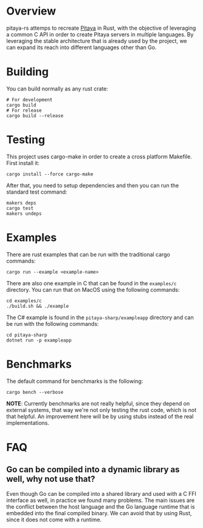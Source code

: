# Overview
pitaya-rs attemps to recreate [Pitaya](https://github.com/topfreegames/pitaya) in Rust, with the objective of leveraging a common C API in order to create Pitaya servers in multiple languages. By leveraging the stable architecture that is already used by the project, we can expand its reach into different languages other than Go.

# Building
You can build normally as any rust crate:
```
# For development
cargo build
# For release
cargo build --release
```

# Testing
This project uses cargo-make in order to create a cross platform Makefile. First install it:
```
cargo install --force cargo-make
```

After that, you need to setup dependencies and then you can run the standard test command:
```
makers deps
cargo test
makers undeps
```

# Examples
There are rust examples that can be run with the traditional cargo commands:
```
cargo run --example <example-name>
```

There are also one example in C that can be found in the `examples/c` directory. You can run that on MacOS using the following commands:
```
cd examples/c
./build.sh && ./example
```

The C# example is found in the `pitaya-sharp/exampleapp` directory and can be run with the following commands:
```
cd pitaya-sharp
dotnet run -p exampleapp
```

# Benchmarks
The default command for benchmarks is the following:
```
cargo bench --verbose
```

**NOTE**: Currently benchmarks are not really helpful, since they depend on external systems, that way we're not only testing the rust code, which is not that helpful. An improvement here will be by using stubs instead of the real implementations.

# FAQ
## Go can be compiled into a dynamic library as well, why not use that?
Even though Go can be compiled into a shared library and used with a C FFI interface as well, in practice we found many problems. The main issues are the conflict between the host language and the Go language runtime that is embedded into the final compiled binary. We can avoid that by using Rust, since it does not come with a runtime.